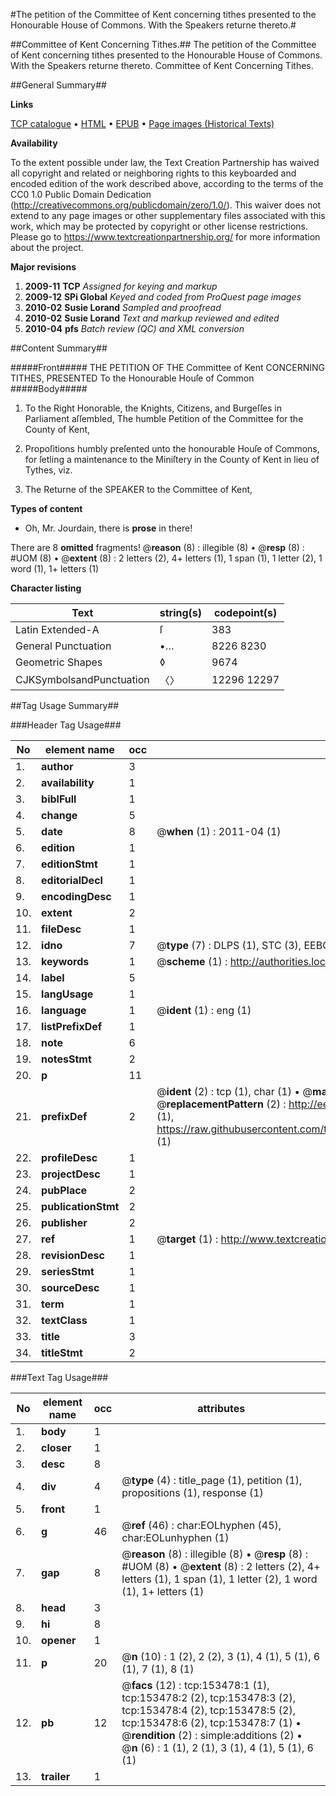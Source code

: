 #The petition of the Committee of Kent concerning tithes presented to the Honourable House of Commons. With the Speakers returne thereto.#

##Committee of Kent Concerning Tithes.##
The petition of the Committee of Kent concerning tithes presented to the Honourable House of Commons. With the Speakers returne thereto.
Committee of Kent Concerning Tithes.

##General Summary##

**Links**

[TCP catalogue](http://www.ota.ox.ac.uk/tcp/)  • 
[HTML](http://tei.it.ox.ac.uk/tcp/Texts-HTML/free/A90/A90586.html)  • 
[EPUB](http://tei.it.ox.ac.uk/tcp/Texts-EPUB/free/A90/A90586.epub) • 
[Page images (Historical Texts)](https://historicaltexts.jisc.ac.uk/eebo-99895802e)

**Availability**

To the extent possible under law, the Text Creation Partnership has waived all copyright and related or neighboring rights to this keyboarded and encoded edition of the work described above, according to the terms of the CC0 1.0 Public Domain Dedication (http://creativecommons.org/publicdomain/zero/1.0/). This waiver does not extend to any page images or other supplementary files associated with this work, which may be protected by copyright or other license restrictions. Please go to https://www.textcreationpartnership.org/ for more information about the project.

**Major revisions**

1. __2009-11__ __TCP__ *Assigned for keying and markup*
1. __2009-12__ __SPi Global__ *Keyed and coded from ProQuest page images*
1. __2010-02__ __Susie Lorand__ *Sampled and proofread*
1. __2010-02__ __Susie Lorand__ *Text and markup reviewed and edited*
1. __2010-04__ __pfs__ *Batch review (QC) and XML conversion*

##Content Summary##

#####Front#####
THE PETITION OF THE Committee of Kent CONCERNING TITHES, PRESENTED To the Honourable Houſe of Common
#####Body#####

1. To the Right Honorable, the Knights, Citizens, and Burgeſſes in Parliament aſſembled, The humble Petition of the Committee for the County of Kent,

1. Propoſitions humbly preſented unto the honourable Houſe of Commons, for ſetling a maintenance to the Miniſtery in the County of Kent in lieu of Tythes, viz.

1. The Returne of the SPEAKER to the Committee of Kent,

**Types of content**

  * Oh, Mr. Jourdain, there is **prose** in there!

There are 8 **omitted** fragments! 
 @__reason__ (8) : illegible (8)  •  @__resp__ (8) : #UOM (8)  •  @__extent__ (8) : 2 letters (2), 4+ letters (1), 1 span (1), 1 letter (2), 1 word (1), 1+ letters (1)

**Character listing**


|Text|string(s)|codepoint(s)|
|---|---|---|
|Latin Extended-A|ſ|383|
|General Punctuation|•…|8226 8230|
|Geometric Shapes|◊|9674|
|CJKSymbolsandPunctuation|〈〉|12296 12297|

##Tag Usage Summary##

###Header Tag Usage###

|No|element name|occ|attributes|
|---|---|---|---|
|1.|__author__|3||
|2.|__availability__|1||
|3.|__biblFull__|1||
|4.|__change__|5||
|5.|__date__|8| @__when__ (1) : 2011-04 (1)|
|6.|__edition__|1||
|7.|__editionStmt__|1||
|8.|__editorialDecl__|1||
|9.|__encodingDesc__|1||
|10.|__extent__|2||
|11.|__fileDesc__|1||
|12.|__idno__|7| @__type__ (7) : DLPS (1), STC (3), EEBO-CITATION (1), PROQUEST (1), VID (1)|
|13.|__keywords__|1| @__scheme__ (1) : http://authorities.loc.gov/ (1)|
|14.|__label__|5||
|15.|__langUsage__|1||
|16.|__language__|1| @__ident__ (1) : eng (1)|
|17.|__listPrefixDef__|1||
|18.|__note__|6||
|19.|__notesStmt__|2||
|20.|__p__|11||
|21.|__prefixDef__|2| @__ident__ (2) : tcp (1), char (1)  •  @__matchPattern__ (2) : ([0-9\-]+):([0-9IVX]+) (1), (.+) (1)  •  @__replacementPattern__ (2) : http://eebo.chadwyck.com/downloadtiff?vid=$1&page=$2 (1), https://raw.githubusercontent.com/textcreationpartnership/Texts/master/tcpchars.xml#$1 (1)|
|22.|__profileDesc__|1||
|23.|__projectDesc__|1||
|24.|__pubPlace__|2||
|25.|__publicationStmt__|2||
|26.|__publisher__|2||
|27.|__ref__|1| @__target__ (1) : http://www.textcreationpartnership.org/docs/. (1)|
|28.|__revisionDesc__|1||
|29.|__seriesStmt__|1||
|30.|__sourceDesc__|1||
|31.|__term__|1||
|32.|__textClass__|1||
|33.|__title__|3||
|34.|__titleStmt__|2||


###Text Tag Usage###

|No|element name|occ|attributes|
|---|---|---|---|
|1.|__body__|1||
|2.|__closer__|1||
|3.|__desc__|8||
|4.|__div__|4| @__type__ (4) : title_page (1), petition (1), propositions (1), response (1)|
|5.|__front__|1||
|6.|__g__|46| @__ref__ (46) : char:EOLhyphen (45), char:EOLunhyphen (1)|
|7.|__gap__|8| @__reason__ (8) : illegible (8)  •  @__resp__ (8) : #UOM (8)  •  @__extent__ (8) : 2 letters (2), 4+ letters (1), 1 span (1), 1 letter (2), 1 word (1), 1+ letters (1)|
|8.|__head__|3||
|9.|__hi__|8||
|10.|__opener__|1||
|11.|__p__|20| @__n__ (10) : 1 (2), 2 (2), 3 (1), 4 (1), 5 (1), 6 (1), 7 (1), 8 (1)|
|12.|__pb__|12| @__facs__ (12) : tcp:153478:1 (1), tcp:153478:2 (2), tcp:153478:3 (2), tcp:153478:4 (2), tcp:153478:5 (2), tcp:153478:6 (2), tcp:153478:7 (1)  •  @__rendition__ (2) : simple:additions (2)  •  @__n__ (6) : 1 (1), 2 (1), 3 (1), 4 (1), 5 (1), 6 (1)|
|13.|__trailer__|1||
